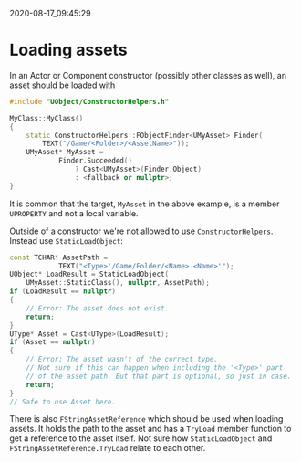 2020-08-17_09:45:29

# Loading assets

In an Actor or Component constructor (possibly other classes as well), an asset should be loaded with

```c++
#include "UObject/ConstructorHelpers.h"

MyClass::MyClass()
{
	static ConstructorHelpers::FObjectFinder<UMyAsset> Finder(
        TEXT("/Game/<Folder>/<AssetName>"));
	UMyAsset* MyAsset =
			Finder.Succeeded()
				? Cast<UMyAsset>(Finder.Object)
				: <fallback or nullptr>;
}
```

It is common that the target, `MyAsset` in the above example, is a member `UPROPERTY` and not a local variable.


Outside of a constructor we're not allowed to use `ConstructorHelpers`.
Instead use `StaticLoadObject`:

```c++
const TCHAR* AssetPath =
			TEXT("<Type>'/Game/Folder/<Name>.<Name>'");
UObject* LoadResult = StaticLoadObject(
    UMyAsset::StaticClass(), nullptr, AssetPath);
if (LoadResult == nullptr)
{
	// Error: The asset does not exist.
	return;
}
UType* Asset = Cast<UType>(LoadResult);
if (Asset == nullptr)
{
	// Error: The asset wasn't of the correct type.
    // Not sure if this can happen when including the '<Type>' part
    // of the asset path. But that part is optional, so just in case.
    return;
}
// Safe to use Asset here.
```

There is also `FStringAssetReference` which should be used when loading assets.
It holds the path to the asset and has a `TryLoad` member function to get a reference to the asset itself.
Not sure how `StaticLoadObject` and `FStringAssetReference.TryLoad` relate to each other.